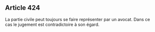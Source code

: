 Article 424
----
La partie civile peut toujours se faire représenter par un avocat. Dans ce cas
le jugement est contradictoire à son égard.
